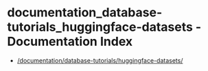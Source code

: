 # documentation_database-tutorials_huggingface-datasets - Documentation Index

- [/documentation/database-tutorials/huggingface-datasets/](./_documentation_database-tutorials_huggingface-datasets_.md)

